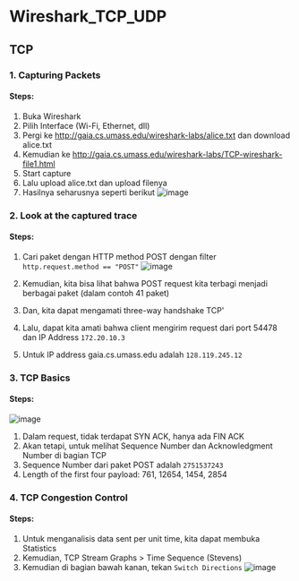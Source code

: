 # Wireshark_TCP_UDP
## TCP
### 1. Capturing Packets
#### Steps:
1. Buka Wireshark
2. Pilih Interface (Wi-Fi, Ethernet, dll)
3. Pergi ke http://gaia.cs.umass.edu/wireshark-labs/alice.txt dan download alice.txt
4. Kemudian ke http://gaia.cs.umass.edu/wireshark-labs/TCP-wireshark-file1.html
5. Start capture
6. Lalu upload alice.txt dan upload filenya
7. Hasilnya seharusnya seperti berikut
![image](https://github.com/Mikask1/Wireshark_TCP_UDP/assets/88318140/095c4ce4-9ed3-4c84-814c-cbb3322ca25c)

### 2. Look at the captured trace
#### Steps:
1. Cari paket dengan HTTP method POST dengan filter `http.request.method == "POST"`
![image](https://github.com/Mikask1/Wireshark_TCP_UDP/assets/88318140/84badb28-b9d8-4d04-bded-d7f0b190657b)

3. Kemudian, kita bisa lihat bahwa POST request kita terbagi menjadi berbagai paket (dalam contoh 41 paket)
4. Dan, kita dapat mengamati three-way handshake TCP'
5. Lalu, dapat kita amati bahwa client mengirim request dari port 54478 dan IP Address `172.20.10.3`
6. Untuk IP address gaia.cs.umass.edu adalah `128.119.245.12`

### 3. TCP Basics
#### Steps:
![image](https://github.com/Mikask1/Wireshark_TCP_UDP/assets/88318140/7ca8928c-3400-4907-9da4-6a7f4cd03c32)
1. Dalam request, tidak terdapat SYN ACK, hanya ada FIN ACK
2. Akan tetapi, untuk melihat Sequence Number dan Acknowledgment Number di bagian TCP
3. Sequence Number dari paket POST adalah `2751537243`
4. Length of the first four payload: 761, 12654, 1454, 2854

### 4. TCP Congestion Control
#### Steps:
1. Untuk menganalisis data sent per unit time, kita dapat membuka Statistics
2. Kemudian, TCP Stream Graphs > Time Sequence (Stevens)
3. Kemudian di bagian bawah kanan, tekan `Switch Directions`
![image](https://github.com/Mikask1/Wireshark_TCP_UDP/assets/88318140/c4ef3529-0ab0-4779-a653-5c1d588792fa)

